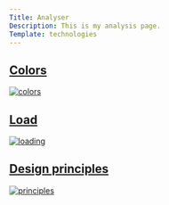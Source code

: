 ```yaml
---
Title: Analyser
Description: This is my analysis page.
Template: technologies
---
```


<div class="grid-item css">
        <a href="analysis/01_colors">
            <h2>Colors</h2>
            <img src="%base_url%/image/colors.jpg?q=40" alt="colors">
        </a>
</div>

<div class="grid-item css">
        <a href="analysis/02_load">
            <h2>Load</h2>
            <img src="%base_url%/image/load.jpg?q=40" alt="loading">
        </a>
</div>

<div class="grid-item css">
        <a href="analysis/03_design_principles">
            <h2>Design principles</h2>
            <img src="%base_url%/image/principles.jpg?q=40" alt="principles">
        </a>
</div>
